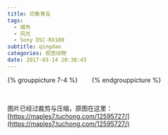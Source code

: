 ```yaml
---
title: 印象青岛
tags:
  - 城市
  - 风光
  - Sony DSC-RX100
subtitle: qingdao
categories: 视觉动物
date: 2017-03-14 20:38:43
---
```


<!-- {% grouppicture 7-4 %}
<img data-original="http://oc3nlt0h2.bkt.clouddn.com/qd-1.jpg" />
<img data-original="http://oc3nlt0h2.bkt.clouddn.com/qd-2.jpg" />
<img data-original="http://oc3nlt0h2.bkt.clouddn.com/qd-3.jpg" />
<img data-original="http://oc3nlt0h2.bkt.clouddn.com/qd-4.jpg" />
<img data-original="http://oc3nlt0h2.bkt.clouddn.com/qd-5.jpg" />
<img data-original="http://oc3nlt0h2.bkt.clouddn.com/qd-6.jpg" />
<img data-original="http://oc3nlt0h2.bkt.clouddn.com/qd-7.jpg" />
{% endgrouppicture %} -->

{% grouppicture 7-4 %}
<img data-original="https://i.loli.net/2018/08/06/5b673241202ea.jpg" />
<img data-original="https://i.loli.net/2018/08/06/5b6732410961d.jpg" />
<img data-original="https://i.loli.net/2018/08/06/5b6732411fb6a.jpg" />
<img data-original="https://i.loli.net/2018/08/06/5b673241122ee.jpg" />
<img data-original="https://i.loli.net/2018/08/06/5b67324124390.jpg" />
<img data-original="https://i.loli.net/2018/08/06/5b673241310f1.jpg" />
<img data-original="https://i.loli.net/2018/08/06/5b67324137461.jpg" />
{% endgrouppicture %}

<!-- more -->

<br />

图片已经过裁剪与压缩，原图在这里：[https://maples7.tuchong.com/12595727/](https://maples7.tuchong.com/12595727/)
